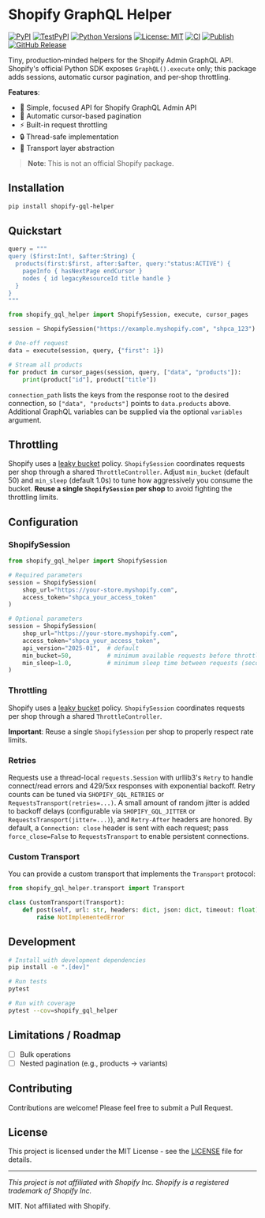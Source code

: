 # Shopify GraphQL Helper

[![PyPI](https://img.shields.io/pypi/v/shopify-gql-helper)](https://pypi.org/project/shopify-gql-helper/)
[![TestPyPI](https://img.shields.io/badge/TestPyPI-shopify--gql--helper-blue)](https://test.pypi.org/project/shopify-gql-helper/)
[![Python Versions](https://img.shields.io/pypi/pyversions/shopify-gql-helper)](https://pypi.org/project/shopify-gql-helper/)
[![License: MIT](https://img.shields.io/badge/License-MIT-yellow.svg)](https://opensource.org/licenses/MIT)
[![CI](https://github.com/tulayha/shopify-gql-helper-py/actions/workflows/python-ci.yml/badge.svg?branch=main)](https://github.com/tulayha/shopify-gql-helper-py/actions/workflows/python-ci.yml)
[![Publish](https://github.com/tulayha/shopify-gql-helper-py/actions/workflows/upload-python-package.yml/badge.svg)](https://github.com/tulayha/shopify-gql-helper-py/actions/workflows/upload-python-package.yml)
[![GitHub Release](https://img.shields.io/github/v/release/tulayha/shopify-gql-helper-py?display_name=tag)](https://github.com/tulayha/shopify-gql-helper-py/releases)


Tiny, production‑minded helpers for the Shopify Admin GraphQL API.
Shopify's official Python SDK exposes `GraphQL().execute` only; this
package adds sessions, automatic cursor pagination, and per‑shop
throttling.

**Features**:
- 🚀 Simple, focused API for Shopify GraphQL Admin API
- 🔄 Automatic cursor-based pagination
- ⚡ Built-in request throttling
- 🔒 Thread-safe implementation
- 🧩 Transport layer abstraction

> **Note**: This is not an official Shopify package.

## Installation

```bash
pip install shopify-gql-helper
```

## Quickstart

```python
query = """
query ($first:Int!, $after:String) {
  products(first:$first, after:$after, query:"status:ACTIVE") {
    pageInfo { hasNextPage endCursor }
    nodes { id legacyResourceId title handle }
  }
}
"""

from shopify_gql_helper import ShopifySession, execute, cursor_pages

session = ShopifySession("https://example.myshopify.com", "shpca_123")

# One-off request
data = execute(session, query, {"first": 1})

# Stream all products
for product in cursor_pages(session, query, ["data", "products"]):
    print(product["id"], product["title"])
```

``connection_path`` lists the keys from the response root to the desired
connection, so `["data", "products"]` points to `data.products` above.
Additional GraphQL variables can be supplied via the optional ``variables`` argument.

## Throttling

Shopify uses a [leaky bucket](https://shopify.dev/docs/api/usage/rate-limits) policy.
`ShopifySession` coordinates requests per shop through a shared
`ThrottleController`. Adjust `min_bucket` (default 50) and `min_sleep`
(default 1.0s) to tune how aggressively you consume the bucket. **Reuse a
single `ShopifySession` per shop** to avoid fighting the throttling
limits.

## Configuration

### ShopifySession

```python
from shopify_gql_helper import ShopifySession

# Required parameters
session = ShopifySession(
    shop_url="https://your-store.myshopify.com",
    access_token="shpca_your_access_token"
)

# Optional parameters
session = ShopifySession(
    shop_url="https://your-store.myshopify.com",
    access_token="shpca_your_access_token",
    api_version="2025-01",  # default
    min_bucket=50,          # minimum available requests before throttling
    min_sleep=1.0,          # minimum sleep time between requests (seconds)
)
```

### Throttling

Shopify uses a [leaky bucket](https://shopify.dev/docs/api/usage/rate-limits) policy.
`ShopifySession` coordinates requests per shop through a shared
`ThrottleController`.

**Important**: Reuse a single `ShopifySession` per shop to properly respect rate limits.

### Retries

Requests use a thread-local `requests.Session` with urllib3's `Retry` to handle
connect/read errors and 429/5xx responses with exponential backoff. Retry
counts can be tuned via `SHOPIFY_GQL_RETRIES` or
`RequestsTransport(retries=...)`. A small amount of random jitter is added to
backoff delays (configurable via `SHOPIFY_GQL_JITTER` or
`RequestsTransport(jitter=...)`), and `Retry-After` headers are honored. By
default, a `Connection: close` header is sent with each request; pass
`force_close=False` to `RequestsTransport` to enable persistent connections.

### Custom Transport

You can provide a custom transport that implements the `Transport` protocol:

```python
from shopify_gql_helper.transport import Transport

class CustomTransport(Transport):
    def post(self, url: str, headers: dict, json: dict, timeout: float):
        raise NotImplementedError
```

## Development

```bash
# Install with development dependencies
pip install -e ".[dev]"

# Run tests
pytest

# Run with coverage
pytest --cov=shopify_gql_helper
```

## Limitations / Roadmap

- [ ] Bulk operations
- [ ] Nested pagination (e.g., products → variants)

## Contributing

Contributions are welcome! Please feel free to submit a Pull Request.

## License

This project is licensed under the MIT License - see the [LICENSE](LICENSE) file for details.

---

*This project is not affiliated with Shopify Inc. Shopify is a registered trademark of Shopify Inc.*

MIT. Not affiliated with Shopify.
